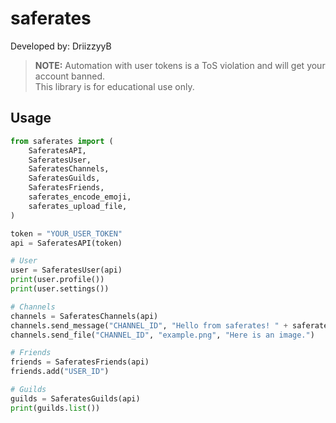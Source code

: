 # saferates
Developed by: DriizzyyB

> **NOTE:** Automation with user tokens is a ToS violation and will get your account banned.  
> This library is for educational use only.

## Usage

```python
from saferates import (
    SaferatesAPI,
    SaferatesUser,
    SaferatesChannels,
    SaferatesGuilds,
    SaferatesFriends,
    saferates_encode_emoji,
    saferates_upload_file,
)

token = "YOUR_USER_TOKEN"
api = SaferatesAPI(token)

# User
user = SaferatesUser(api)
print(user.profile())
print(user.settings())

# Channels
channels = SaferatesChannels(api)
channels.send_message("CHANNEL_ID", "Hello from saferates! " + saferates_encode_emoji("😄"))
channels.send_file("CHANNEL_ID", "example.png", "Here is an image.")

# Friends
friends = SaferatesFriends(api)
friends.add("USER_ID")

# Guilds
guilds = SaferatesGuilds(api)
print(guilds.list())